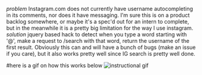 *problem* Instagram.com does not currently have username autocompleting in its comments, nor does it have messaging. I'm sure this is on a product backlog somewhere, or maybe it's a spec'd out for an intern to complete, but in the meanwhile it is a pretty big limitation for the way I use instagram.
*solution* jquery based hack to detect when you type a word starting with '@', make a request to /search with that word, return the username of the first result. Obviously this can and will have a bunch of bugs (make an issue if you care), but it also works pretty well since IG search is pretty well done.

#here is a gif on how this works below
![instructional gif](https://github.com/indraneel/instagram-comment-at-reply/raw/master/readme.gif)

